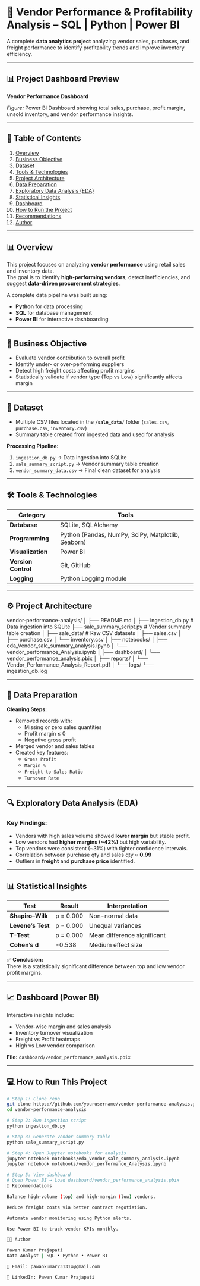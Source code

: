 # 🧾 Vendor Performance & Profitability Analysis – SQL | Python | Power BI

A complete **data analytics project** analyzing vendor sales, purchases, and freight performance to identify profitability trends and improve inventory efficiency.

---

## 📊 Project Dashboard Preview

**Vendor Performance Dashboard**

*Figure:* Power BI Dashboard showing total sales, purchase, profit margin, unsold inventory, and vendor performance insights.

---

## 📌 Table of Contents
1. [Overview](#-overview)
2. [Business Objective](#-business-objective)
3. [Dataset](#-dataset)
4. [Tools & Technologies](#-tools--technologies)
5. [Project Architecture](#-project-architecture)
6. [Data Preparation](#-data-preparation)
7. [Exploratory Data Analysis (EDA)](#-exploratory-data-analysis-eda)
8. [Statistical Insights](#-statistical-insights)
9. [Dashboard](#-dashboard)
10. [How to Run the Project](#-how-to-run-this-project)
11. [Recommendations](#-recommendations)
12. [Author](#-author)

---

## 📊 Overview
This project focuses on analyzing **vendor performance** using retail sales and inventory data.  
The goal is to identify **high-performing vendors**, detect inefficiencies, and suggest **data-driven procurement strategies**.

A complete data pipeline was built using:
- **Python** for data processing  
- **SQL** for database management  
- **Power BI** for interactive dashboarding

---

## 🎯 Business Objective
- Evaluate vendor contribution to overall profit  
- Identify under- or over-performing suppliers  
- Detect high freight costs affecting profit margins  
- Statistically validate if vendor type (Top vs Low) significantly affects margin

---

## 🧩 Dataset
- Multiple CSV files located in the **`/sale_data/`** folder (`sales.csv`, `purchase.csv`, `inventory.csv`)
- Summary table created from ingested data and used for analysis

**Processing Pipeline:**
1. `ingestion_db.py` → Data ingestion into SQLite  
2. `sale_summary_script.py` → Vendor summary table creation  
3. `vendor_summary_data.csv` → Final clean dataset for analysis

---

## 🛠️ Tools & Technologies

| Category | Tools |
|-----------|--------|
| **Database** | SQLite, SQLAlchemy |
| **Programming** | Python (Pandas, NumPy, SciPy, Matplotlib, Seaborn) |
| **Visualization** | Power BI |
| **Version Control** | Git, GitHub |
| **Logging** | Python Logging module |

---

## ⚙️ Project Architecture

vendor-performance-analysis/
│
├── README.md
│
├── ingestion_db.py                  # Data ingestion into SQLite
├── sale_summary_script.py           # Vendor summary table creation
│
├── sale_data/                       # Raw CSV datasets
│   ├── sales.csv
│   ├── purchase.csv
│   └── inventory.csv
│
├── notebooks/
│   ├── eda_Vendor_sale_summary_analysis.ipynb
│   └── vendor_performance_Analysis.ipynb
│
├── dashboard/
│   └── vendor_performance_analysis.pbix
│
├── reports/
│   └── Vendor_Performance_Analysis_Report.pdf
│
└── logs/
    └── ingestion_db.log

---

## 🧹 Data Preparation
**Cleaning Steps:**
- Removed records with:
  - Missing or zero sales quantities  
  - Profit margin ≤ 0  
  - Negative gross profit  
- Merged vendor and sales tables  
- Created key features:
  - `Gross Profit`
  - `Margin %`
  - `Freight-to-Sales Ratio`
  - `Turnover Rate`

---

## 🔍 Exploratory Data Analysis (EDA)
### Key Findings:
- Vendors with high sales volume showed **lower margin** but stable profit.  
- Low vendors had **higher margins (~42%)** but high variability.  
- Top vendors were consistent (~31%) with tighter confidence intervals.  
- Correlation between purchase qty and sales qty ≈ **0.99**  
- Outliers in **freight** and **purchase price** identified.  

---

## 📊 Statistical Insights

| Test | Result | Interpretation |
|------|---------|----------------|
| **Shapiro–Wilk** | p = 0.000 | Non-normal data |
| **Levene’s Test** | p = 0.000 | Unequal variances |
| **T-Test** | p = 0.000 | Mean difference significant |
| **Cohen’s d** | -0.538 | Medium effect size |

✅ **Conclusion:**  
There is a statistically significant difference between top and low vendor profit margins.

---

## 📈 Dashboard (Power BI)
Interactive insights include:
- Vendor-wise margin and sales analysis  
- Inventory turnover visualization  
- Freight vs Profit heatmaps  
- High vs Low vendor comparison  

**File:** `dashboard/vendor_performance_analysis.pbix`

---

## 💻 How to Run This Project

```bash
# Step 1: Clone repo
git clone https://github.com/yourusername/vendor-performance-analysis.git
cd vendor-performance-analysis

# Step 2: Run ingestion script
python ingestion_db.py

# Step 3: Generate vendor summary table
python sale_summary_script.py

# Step 4: Open Jupyter notebooks for analysis
jupyter notebook notebooks/eda_Vendor_sale_summary_analysis.ipynb
jupyter notebook notebooks/vendor_performance_Analysis.ipynb

# Step 5: View dashboard
# Open Power BI → Load dashboard/vendor_performance_analysis.pbix
🧭 Recommendations

Balance high-volume (top) and high-margin (low) vendors.

Reduce freight costs via better contract negotiation.

Automate vendor monitoring using Python alerts.

Use Power BI to track vendor KPIs monthly.

👨‍💻 Author

Pawan Kumar Prajapati
Data Analyst | SQL • Python • Power BI

📧 Email: pawankumar231314@gmail.com

🔗 LinkedIn: Pawan Kumar Prajapati